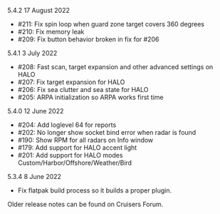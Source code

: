 5.4.2   17 August 2022

- #211: Fix spin loop when guard zone target covers 360 degrees
- #210: Fix memory leak
- #209: Fix button behavior broken in fix for #206

5.4.1   3 July 2022

- #208: Fast scan, target expansion and other advanced settings on HALO
- #207: Fix target expansion for HALO
- #206: Fix sea clutter and sea state for HALO
- #205: ARPA initialization so ARPA works first time

5.4.0   12 June 2022

- #204: Add loglevel 64 for reports
- #202: No longer show socket bind error when radar is found
- #190: Show RPM for all radars on Info window
- #179: Add support for HALO accent light
- #201: Add support for HALO modes Custom/Harbor/Offshore/Weather/Bird

5.3.4   8 June 2022

- Fix flatpak build process so it builds a proper plugin.

Older release notes can be found on Cruisers Forum.

